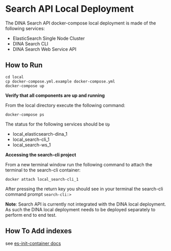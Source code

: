 # Search API Local Deployment

The DINA Search API docker-compose local deployment is made of the following services:

- ElasticSearch Single Node Cluster
- DINA Search CLI
- DINA Search Web Service API


## How to Run

```
cd local
cp docker-compose.yml.example docker-compose.yml
docker-compose up
```

**Verify that all components are up and running**

From the local directory execute the following command:

`docker-compose ps`

The status for the following services should be `Up`
- local_elasticsearch-dina_1
- local_search-cli_1
- local_search-ws_1


**Accessing the search-cli project**

From a new terminal window run the following command to attach the terminal to the search-cli container:

`docker attach local_search-cli_1`

After pressing the return key you should see in your terminal the search-cli command prompt `search-cli:>`

**Note**: Search API is currently not integrated with the DINA local deployment. As such the DINA local deployment needs to be deployed separately to perform end to end test.

## How To Add indexes

see [es-init-container docs](https://github.com/AAFC-BICoE/dina-search-api/tree/dev/es-init-container#how-to-add-indexes)
